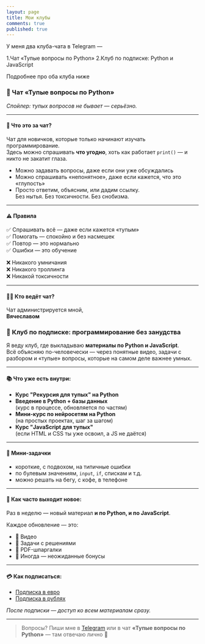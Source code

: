 ```yaml
---
layout: page
title: Мои клубы
comments: true
published: true
---
```


У меня два клуба-чата в Telegram — 

1.Чат «Тупые вопросы по Python»
2.Клуб по подписке: Python и JavaScript

Подробнее про оба клуба ниже

### 🐣 Чат «Тупые вопросы по Python»

_Спойлер: тупых вопросов не бывает — серьёзно._

---

#### 🤔 Что это за чат?

Чат для новичков, которые только начинают изучать программирование.  
Здесь можно спрашивать **что угодно**, хоть как работает `print()` — и никто не закатит глаза.

- Можно задавать вопросы, даже если они уже обсуждались  
- Можно спрашивать «непонятное», даже если кажется, что это «глупость»  
- Просто ответим, объясним, или дадим ссылку.  
Без нытья. Без токсичности. Без снобизма.

---

#### ⚠️ Правила

✅ Спрашивать всё — даже если кажется «тупым»  
✅ Помогать — спокойно и без насмешек  
✅ Повтор — это нормально  
✅ Ошибки — это обучение

❌ Никакого умничания  
❌ Никакого троллинга  
❌ Никакой токсичности

---

#### 👨‍🏫 Кто ведёт чат?

Чат администрируется мной,  
**Вячеславом**


### 🔐 Клуб по подписке: программирование без занудства

Я веду клуб, где выкладываю **материалы по Python и JavaScript**.  
Всё объясняю по-человечески — через понятные видео, задачи с разбором и «тупые» вопросы, которые на самом деле важнее умных.

---

#### 📚 Что уже есть внутри:

- **Курс "Рекурсия для тупых" на Python**
- **Введение в Python + базы данных**  
  (курс в процессе, обновляется по частям)
- **Мини-курс по нейросетям на Python**  
  (на простых проектах, шаг за шагом)
- **Курс "JavaScript для тупых"**  
  (если HTML и CSS ты уже освоил, а JS не даётся)

---

#### 🧩 Мини-задачки

- короткие, с подвохом, на типичные ошибки  
- по булевым значениям, `input`, `if`, спискам и т.д.  
- можно решать на бегу, с кофе, в телефоне

---

#### 🔄 Как часто выходит новое:

Раз в неделю — новый материал **и по Python, и по JavaScript**.

Каждое обновление — это:

- 🎥 Видео  
- 🧩 Задачи с решениями  
- 📄 PDF-шпаргалки  
- 🎁 Иногда — неожиданные бонусы

---

#### 💳 Как подписаться:

- [Подписка в евро](https://web.tribute.tg/s/hlg)
- [Подписка в рублях](https://web.tribute.tg/s/hqL)

_После подписки — доступ ко всем материалам сразу._

---

> Вопросы? Пиши мне в [Telegram](https://t.me/vrom1990) или в чат **«Тупые вопросы по Python»** — там отвечаю лично 🙂



